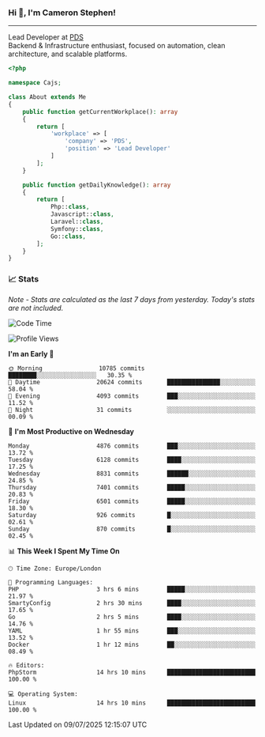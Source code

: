 ### Hi 👋, I'm Cameron Stephen!

---

Lead Developer at [PDS](https://prindatasolutions.co.uk)  
Backend & Infrastructure enthusiast, focused on automation, clean architecture, and scalable platforms.


```php
<?php

namespace Cajs;

class About extends Me
{
    public function getCurrentWorkplace(): array
    {
        return [
            'workplace' => [
                'company' => 'PDS',
                'position' => 'Lead Developer'
            ]
        ];
    }

    public function getDailyKnowledge(): array
    {
        return [
            Php::class,
            Javascript::class,
            Laravel::class,
            Symfony::class,
            Go::class,
        ];
    }
}
```

### 📈 Stats
<p><em>Note - Stats are calculated as the last 7 days from yesterday. Today's stats are not included.</em></p>


<!--START_SECTION:waka-->
![Code Time](http://img.shields.io/badge/Code%20Time-4%2C562%20hrs%2016%20mins-blue)

![Profile Views](http://img.shields.io/badge/Profile%20Views-0-blue)

**I'm an Early 🐤** 

```text
🌞 Morning                10785 commits       ████████░░░░░░░░░░░░░░░░░   30.35 % 
🌆 Daytime                20624 commits       ███████████████░░░░░░░░░░   58.04 % 
🌃 Evening                4093 commits        ███░░░░░░░░░░░░░░░░░░░░░░   11.52 % 
🌙 Night                  31 commits          ░░░░░░░░░░░░░░░░░░░░░░░░░   00.09 % 
```
📅 **I'm Most Productive on Wednesday** 

```text
Monday                   4876 commits        ███░░░░░░░░░░░░░░░░░░░░░░   13.72 % 
Tuesday                  6128 commits        ████░░░░░░░░░░░░░░░░░░░░░   17.25 % 
Wednesday                8831 commits        ██████░░░░░░░░░░░░░░░░░░░   24.85 % 
Thursday                 7401 commits        █████░░░░░░░░░░░░░░░░░░░░   20.83 % 
Friday                   6501 commits        █████░░░░░░░░░░░░░░░░░░░░   18.30 % 
Saturday                 926 commits         █░░░░░░░░░░░░░░░░░░░░░░░░   02.61 % 
Sunday                   870 commits         █░░░░░░░░░░░░░░░░░░░░░░░░   02.45 % 
```


📊 **This Week I Spent My Time On** 

```text
🕑︎ Time Zone: Europe/London

💬 Programming Languages: 
PHP                      3 hrs 6 mins        █████░░░░░░░░░░░░░░░░░░░░   21.97 % 
SmartyConfig             2 hrs 30 mins       ████░░░░░░░░░░░░░░░░░░░░░   17.65 % 
Go                       2 hrs 5 mins        ████░░░░░░░░░░░░░░░░░░░░░   14.76 % 
YAML                     1 hr 55 mins        ███░░░░░░░░░░░░░░░░░░░░░░   13.52 % 
Docker                   1 hr 12 mins        ██░░░░░░░░░░░░░░░░░░░░░░░   08.49 % 

🔥 Editors: 
PhpStorm                 14 hrs 10 mins      █████████████████████████   100.00 % 

💻 Operating System: 
Linux                    14 hrs 10 mins      █████████████████████████   100.00 % 
```


 Last Updated on 09/07/2025 12:15:07 UTC
<!--END_SECTION:waka-->
